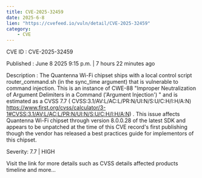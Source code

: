 ```yaml
---
title: CVE-2025-32459
date: 2025-6-8
lien: "https://cvefeed.io/vuln/detail/CVE-2025-32459"
category:
    - CVE
---
```


CVE ID : CVE-2025-32459

Published :  June 8
2025
9:15 p.m. | 7 hours
22 minutes ago

Description : The Quantenna Wi-Fi chipset ships with a local control script
router_command.sh (in the sync_time argument)
that is vulnerable to command injection. This is an instance of CWE-88
"Improper Neutralization of Argument Delimiters in a Command ('Argument Injection')
" and is estimated as a CVSS 7.7 ( CVSS:3.1/AV:L/AC:L/PR:N/UI:N/S:U/C:H/I:H/A:N) https://www.first.org/cvss/calculator/3-1#CVSS:3.1/AV:L/AC:L/PR:N/UI:N/S:U/C:H/I:H/A:N) .
This issue affects Quantenna Wi-Fi chipset through version 8.0.0.28 of the latest SDK
and appears to be unpatched at the time of this CVE record's first publishing
though the vendor has released a best practices guide for implementors of this chipset.

Severity: 7.7 | HIGH

Visit the link for more details
such as CVSS details
affected products
timeline
and more...
